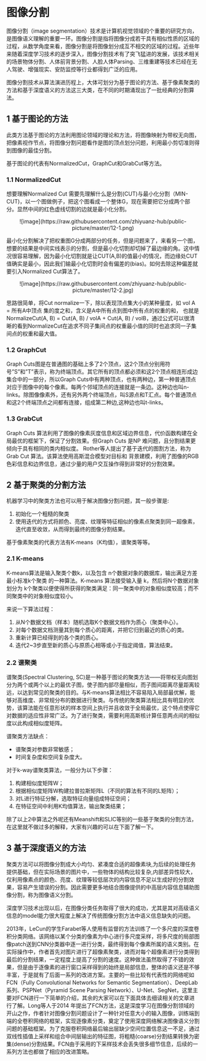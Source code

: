 # 图像分割
图像分割（image segmentation）技术是计算机视觉领域的个重要的研究方向，是图像语义理解的重要一环。图像分割是指将图像分成若干具有相似性质的区域的过程，从数学角度来看，图像分割是将图像划分成互不相交的区域的过程。近些年来随着深度学习技术的逐步深入，图像分割技术有了突飞猛进的发展，该技术相关的场景物体分割、人体前背景分割、人脸人体Parsing、三维重建等技术已经在无人驾驶、增强现实、安防监控等行业都得到广泛的应用。

图像分割技术从算法演进历程上，大体可划分为基于图论的方法、基于像素聚类的方法和基于深度语义的方法这三大类，在不同的时期涌现出了一批经典的分割算法。
## 1 基于图论的方法
此类方法基于图论的方法利用图论领域的理论和方法，将图像映射为带权无向图，把像素视作节点，将图像分割问题看作是图的顶点划分问题，利用最小剪切准则得到图像的最佳分割。

基于图论的代表有NormalizedCut，GraphCut和GrabCut等方法。
### 1.1 NormalizedCut
想要理解Normalized Cut 需要先理解什么是分割(CUT)与最小化分割（MIN-CUT)，以一个图做例子，把这个图看成一个整体G，现在需要把它分成两个部分。显然中间的红色虚线切割的边就是最小化分割。

<div align=center>
    ![image](https://raw.githubusercontent.com/zhiyuanz-hub/public-picture/master/12-1.png)
</div>

最小化分割解决了把权重图G分成两部分的任务，但是问题来了，来看另一个图，想要的结果是中间实线表示的分割，但是最小化切割却切掉了最边缘的角。这中情况很容易理解，因为最小化切割就是让CUT(A,B)的值最小的情况，而边缘处CUT值确实是最小，因此我们输最小化切割时会有偏差的(bias)。如何去除这种偏差就要引入Normalized Cut算法了。

<div align=center>
    ![image](https://raw.githubusercontent.com/zhiyuanz-hub/public-picture/master/12-2.jpg)
</div>

思路很简单，将Cut normalize一下，除以表现顶点集大小的某种量度，如 vol A = 所有A中顶点
集的度之和，含义是A中所有点到图中所有点的权重的和， 也就是NormalizeCut(A, B) = Cut(A, B) / volA + Cut(A, B) / volB，通过公式可以很清晰的看到NormalizeCut在追求不同子集间点的权重最小值的同时也追求同一子集间点的权重和最大值。
### 1.2 GraphCut
Graph Cuts图是在普通图的基础上多了2个顶点，这2个顶点分别用符号”S”和”T”表示，称为终端顶点。其它所有的顶点都必须和这2个顶点相连形成边集合中的一部分，所以Graph Cuts中有两种顶点，也有两种边，第一种普通顶点对应于图像中的每个像素。每两个邻域顶点的连接就是一条边。这种边也叫n-links。除图像像素外，还有另外两个终端顶点，叫S源点和T汇点。每个普通顶点和这2个终端顶点之间都有连接，组成第二种边,这种边也叫t-links。
### 1.3 GrabCut
Graph Cuts 算法利用了图像的像素灰度信息和区域边界信息，代价函数构建在全局最优的框架下，保证了分割效果。但Graph Cuts 是NP 难问题，且分割结果更倾向于具有相同的类内相似度。
Rother等人提出了基于迭代的图割方法，称为Grab Cut 算法。该算法使用高斯混合模型对目标和
背景建模，利用了图像的RGB色彩信息和边界信息，通过少量的用户交互操作得到非常好的分割效果。
## 2 基于聚类的分割方法
机器学习中的聚类方法也可以用于解决图像分割问题，其一般步骤是:
1. 初始化一个粗糙的聚类
2. 使用迭代的方式将颜色、亮度、纹理等特征相似的像素点聚类到同一超像素，迭代直至收敛，从而得到最终的图像分割结果。

基于像素聚类的代表方法有K-means（K均值），谱聚类等等。
### 2.1 K-means
K-means算法是输入聚类个数k，以及包含 n个数据对象的数据库，输出满足方差最小标准k个聚类
的一种算法。K-means 算法接受输入量 k，然后将N个数据对象划分为 k个聚类以便使得所获得的聚类满足：同一聚类中的对象相似度较高；而不同聚类中的对象相似度较小。

来说一下算法过程：
1. 从N个数据文档（样本）随机选取K个数据文档作为质心（聚类中心）。
2. 对每个数据文档测量其到每个质心的距离，并把它归到最近的质心的类。
3. 重新计算已经得到的各个类的质心。
4. 迭代2~3步直至新的质心与原质心相等或小于指定阈值，算法结束。
### 2.2 谱聚类
谱聚类(Spectral Clustering, SC)是一种基于图论的聚类方法——将带权无向图划分为两个或两个以上的最优子图，使子图内部尽量相似，而子图间距离尽量距离较远，以达到常见的聚类的目的。与K-means算法相比不容易陷入局部最优解，能够对高维度、非常规分布的数据进行聚类。与传统的聚类算法相比具有明显的优势，该算法能在任意形状的样本空间上执行并且收敛于全局最优，这个特点使得它对数据的适应性非常广泛。为了进行聚类，需要利用高斯核计算任意两点间的相似度以此构成相似度矩阵。

谱聚类方法缺点：
+ 谱聚类对参数非常敏感；
+ 时间复杂度和空间复杂度大。

对于k-way谱聚类算法，一般分为以下步骤：
1. 构建相似度矩阵W；
2. 根据相似度矩阵W构建拉普拉斯矩阵L（不同的算法有不同的L矩阵）；
3. 对L进行特征分解，选取特征向量组成特征空间；
4. 在特征空间中利用K均值算法，输出聚类结果；

除了以上2中算法之外呢还有Meanshift和SLIC等别的一些基于聚类的分割方法，在这里就不做过多的解释，大家有兴趣的可以在下面了解一下。

## 3 基于深度语义的方法
聚类方法可以将图像分割成大小均匀、紧凑度合适的超像素块,为后续的处理任务提供基础，但在实际场景的图片中，一些物体的结构比较复杂,内部差异性较大，仅利用像素点的颜色、亮度、纹理等较低层次的内容信息不足以生成好的分割效果，容易产生错误的分割。因此需要更多地结合图像提供的中高层内容信息辅助图像分割，称为图像语义分割。

深度学习技术出现以后，在图像分类任务取得了很大的成功，尤其是其对高级语义信息的model能力很大程度上解决了传统图像分割方法中语义信息缺失的问题。

2013年，LeCun的学生Farabet等人使用有监督的方法训练了一个多尺度的深度卷积分类网络。该网络以某个分类的像素为中心进行多尺度采样，将多尺度的局部图像patch送到CNN分类器中逐一进行分类，最终得到每个像素所属的语义类别。在实际操作中，作者首先对图片进行了超像素聚类，进而对每个超像素进行分类得到最后的分割结果，一定程度上提高了分割的速度。这种做法虽然取得了不错的效果，但是由于逐像素的进行窗口采样得到的始终是局部信息，整体的语义还是不够丰富，于是就有了后面一系列的改进方案。主要的一些比较有代表性的网络呢如FCN（Fully Convolutional Networks for Semantic Segmentation）、DeepLab系列、PSPNet（Pyramid Scene Parsing Network）、U-Net、SegNet，这里主要对FCN进行一下简单的介绍，其余的大家可以在下面具体去细读相关的文章进行了解。Long等人于2014 年提出了FCN方法，这是深度学习在图像分割领域的开山之作，作者针对图像分割问题设计了一种针对任意大小的输入图像，训练端到端的全卷积网络的框架，实现逐像素分类，奠定了使用深度网络解决图像语义分割问题的基础框架。为了克服卷积网络最后输出层缺少空间位置信息这一不足，通过双线性插值上采样和组合中间层输出的特征图，将粗糙(coarse)分割结果转换为密集(dense)分割结果。FCN由于采用的下采样技术会丢失很多细节信息，后续的一系列方法也都做了相应的改进策略。

